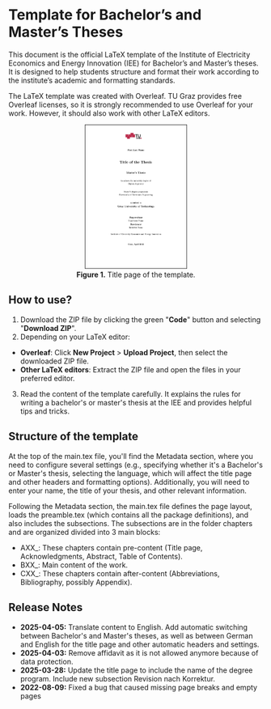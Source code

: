 # Template for Bachelor’s and Master’s Theses
This document is the official LaTeX template of the Institute of Electricity Economics and Energy Innovation (IEE) for Bachelor’s and Master’s theses. It is designed to help students structure and format their work according to the institute’s academic and formatting standards.

The LaTeX template was created with Overleaf. TU Graz provides free Overleaf licenses, so it is strongly recommended to use Overleaf for your work. However, it should also work with other LaTeX editors.

<p align="center">
  <img src="figures/Title_page.png" alt="Title_page" width="40%" /></br>
  <b>Figure 1.</b> Title page of the template.
</p>

## How to use?
1) Download the ZIP file by clicking the green "**Code**" button and selecting "**Download ZIP**".
2) Depending on your LaTeX editor:
  - **Overleaf**: Click **New Project** > **Upload Project**, then select the downloaded ZIP file.
  - **Other LaTeX editors**: Extract the ZIP file and open the files in your preferred editor.
3) Read the content of the template carefully. It explains the rules for writing a bachelor's or master's thesis at the IEE and provides helpful tips and tricks.

## Structure of the template

At the top of the main.tex file, you'll find the Metadata section, where you need to configure several settings (e.g., specifying whether it's a Bachelor's or Master's thesis, selecting the language, which will affect the title page and other headers and formatting options). Additionally, you will need to enter your name, the title of your thesis, and other relevant information.

Following the Metadata section, the main.tex file defines the page layout, loads the preamble.tex (which contains all the package definitions), and also includes the subsections.
The subsections are in the folder chapters and are organized divided into 3 main blocks:
- AXX_: These chapters contain pre-content (Title page, Acknowledgments, Abstract, Table of Contents).
- BXX_: Main content of the work.
- CXX_: These chapters contain after-content (Abbreviations, Bibliography, possibly Appendix).

## Release Notes
- **2025-04-05:** Translate content to English. Add automatic switching between Bachelor's and Master's theses, as well as between German and English for the title page and other automatic headers and settings.
- **2025-04-03:** Remove affidavit as it is not allowed anymore because of data protection.
- **2025-03-28:** Update the title page to include the name of the degree program. Include new subsection Revision nach Korrektur.
- **2022-08-09:** Fixed a bug that caused missing page breaks and empty pages
